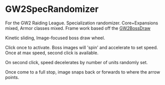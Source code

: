 # GW2SpecRandomizer
For the GW2 Raiding League. Specialization randomizer. Core+Expansions mixed, Armor classes mixed. Frame work based off the [GW2BossDraw](https://github.com/iFan13/GW2BossDraw)

Kinetic sliding, Image-focused boss draw wheel. 

Click once to activate. Boss images will 'spin' and accelerate to set speed. Once at max speed, second click is available.

On second click, speed decelerates by number of units randomly set. 

Once come to a full stop, image snaps back or forwards to where the arrow points.

